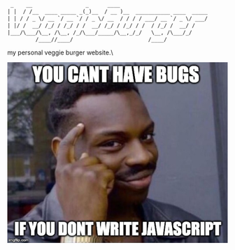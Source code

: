      _    __                 _      ____                            
    | |  / /__  ____ _____ _(_)__  / __ )__  ___________ ____  _____
    | | / / _ \/ __ `/ __ `/ / _ \/ __  / / / / ___/ __ `/ _ \/ ___/
    | |/ /  __/ /_/ / /_/ / /  __/ /_/ / /_/ / /  / /_/ /  __/ /    
    |___/\___/\__, /\__, /_/\___/_____/\__,_/_/   \__, /\___/_/     
             /____//____/                        /____/             

my personal veggie burger website.\


![](nojsnobugs.jpeg)
